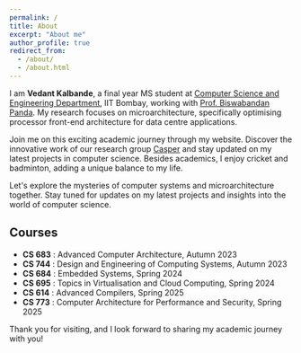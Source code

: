 ```yaml
---
permalink: /
title: About
excerpt: "About me"
author_profile: true
redirect_from: 
  - /about/
  - /about.html
---
```


I am **Vedant Kalbande**, a final year MS student at [Computer Science and Engineering Department](https://www.cse.iitb.ac.in), IIT Bombay, working with [Prof. Biswabandan Panda](https://www.cse.iitb.ac.in/~biswa). My research focuses on microarchitecture, specifically optimising processor front-end architecture for data centre applications.

Join me on this exciting academic journey through my website. Discover the innovative work of our research group [Casper](https://casper-iitb.github.io) and stay updated on my latest projects in computer science. Besides academics, I enjoy cricket and badminton, adding a unique balance to my life.

Let's explore the mysteries of computer systems and microarchitecture together. Stay tuned for updates on my latest projects and insights into the world of computer science.

## Courses
* **CS 683** : Advanced Computer Architecture, Autumn 2023
* **CS 744** : Design and Engineering of Computing Systems, Autumn 2023
* **CS 684** : Embedded Systems, Spring 2024
* **CS 695** : Topics in Virtualisation and Cloud Computing, Spring 2024
* **CS 614** : Advanced Compilers, Spring 2025
* **CS 773** : Computer Architecture for Performance and Security, Spring 2025

Thank you for visiting, and I look forward to sharing my academic journey with you!
